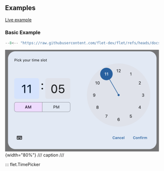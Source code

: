## Examples

[Live example](https://flet-controls-gallery.fly.dev/dialogs/timepicker)

### Basic Example

```python
--8<-- "https://raw.githubusercontent.com/flet-dev/flet/refs/heads/docs/sdk/python/examples/controls/time-picker/basic.py"
```

![basic](https://raw.githubusercontent.com/flet-dev/flet/docs/sdk/python/examples/controls/time-picker/media/basic.png){width="80%"}
/// caption
///

::: flet.TimePicker
